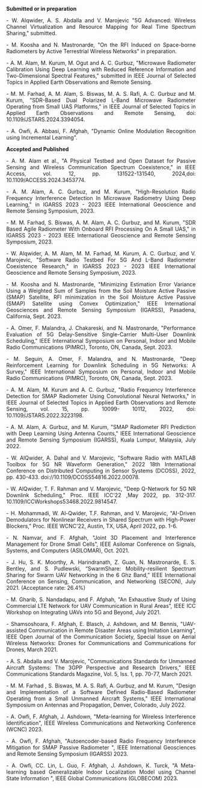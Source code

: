 **Submitted or in preparation**
<p align="justify"> 
- W. Alqwider, A. S. Abdalla and V. Marojevic "5G Advanced: Wireless Channel Virtualization and Resource Mapping for Real Time Spectrum Sharing," submitted.
 </p>
  <p align="justify"> 
- M. Koosha and N. Mastronarde, "On the RFI Induced on Space-borne Radiometers by Active Terrestrial Wireless Networks" in preparation.
</p>
<p align="justify">
- A. M. Alam, M. Kurum, M. Ogut and A. C. Gurbuz, "Microwave Radiometer Calibration Using Deep Learning with Reduced Reference Information and Two-Dimensional Spectral Features," submitted in IEEE Journal of Selected Topics in Applied Earth Observations and Remote Sensing.
</p>
<p align="justify"> 
- M. M. Farhad, A. M. Alam, S. Biswas, M. A. S. Rafi, A. C. Gurbuz and M. Kurum, "SDR-Based Dual Polarized L-Band Microwave Radiometer Operating from Small UAS Platforms," in IEEE Journal of Selected Topics in Applied Earth Observations and Remote Sensing, doi: 10.1109/JSTARS.2024.3394054. 
</p>
<p align="justify"> 
- A. Owfi, A. Abbasi, F. Afghah, "Dynamic Online Modulation Recognition using Incremental Learning".
</p>

**Accepted and Published**
<p align="justify"> 
- A. M. Alam et al., "A Physical Testbed and Open Dataset for Passive Sensing and Wireless Communication Spectrum Coexistence," in IEEE Access, vol. 12, pp. 131522-131540, 2024,doi: 10.1109/ACCESS.2024.3453774.
</p>
<p align="justify"> 
- A. M. Alam, A. C. Gurbuz, and M. Kurum, "High-Resolution Radio Frequency Interference Detection In Microwave Radiometry Using Deep Learning," in IGARSS 2023 - 2023 IEEE International Geoscience and Remote Sensing Symposium, 2023. 
</p>
<p align="justify"> 
- M. M. Farhad, S. Biswas, A. M. Alam, A. C. Gurbuz, and M. Kurum, "SDR Based Agile Radiometer With Onboard RFI Processing On  A Small UAS," in IGARSS 2023 - 2023 IEEE International Geoscience and Remote Sensing Symposium, 2023. 
</p>

<p align="justify"> 
- W. Alqwider, A. M. Alam, M. M. Farhad, M. Kurum, A. C. Gurbuz, and V. Marojevic, "Software Radio Testbed For 5G And L-Band Radiometer Coexistence Research," in IGARSS 2023 - 2023 IEEE International Geoscience and Remote Sensing Symposium, 2023.
</p>
<p align="justify"> 
- M. Koosha and N. Mastronarde, "Minimizing Estimation Error Variance Using a Weighted Sum of Samples from the Soil Moisture Active Passive (SMAP) Satellite, RFI minimization in the Soil Moisture Active Passive (SMAP) Satellite using Convex Optimization," IEEE International Geosciences and Remote Sensing Symposium (IGARSS), Pasadena, California, Sept. 2023. 
</p>
<p align="justify"> 
- A. Omer, F. Malandra, J. Chakareski, and N. Mastronarde, "Performance Evaluation of 5G Delay-Sensitive Single-Carrier Multi-User Downlink Scheduling,"  IEEE  International Symposium on Personal, Indoor and Mobile Radio Communications (PIMRC), Toronto, ON, Canada, Sept. 2023.
</p>
<p align="justify"> 
- M. Seguin, A. Omer, F. Malandra, and N. Mastronarde, "Deep Reinforcement Learning for Downlink Scheduling in 5G Networks: A Survey," IEEE  International Symposium on Personal, Indoor and Mobile Radio Communications (PIMRC), Toronto, ON, Canada, 
 Sept. 2023. 
</p>
<p align="justify"> 
- A. M. Alam, M. Kurum and A. C. Gurbuz, "Radio Frequency Interference Detection for SMAP Radiometer Using Convolutional Neural Networks," in IEEE Journal of Selected Topics in Applied Earth Observations and Remote Sensing, vol. 15, pp. 10099- 10112, 2022, doi: 10.1109/JSTARS.2022.3223198.
</p>
<p align="justify"> 
- A. M. Alam, A. Gurbuz, and M. Kurum, "SMAP Radiometer RFI Prediction with Deep Learning Using Antenna Counts," IEEE International Geoscience and Remote Sensing Symposium (IGARSS), Kuala Lumpur, Malaysia, July 2022.
</p>
<p align="justify"> 
- W. AlQwider, A. Dahal and V. Marojevic, "Software Radio with MATLAB Toolbox for 5G NR Waveform Generation," 2022 18th International Conference on Distributed Computing in Sensor Systems (DCOSS), 2022, pp. 430-433. doi://10.1109/DCOSS54816.2022.00078.
</p>
<p align="justify"> 
- W. AlQwider, T. F. Rahman and V. Marojevic, "Deep Q-Network for 5G NR Downlink Scheduling," Proc. IEEE ICC'22 ,May 2022, pp. 312-317. 10.1109/ICCWorkshops53468.2022.9814547. 
</p>
<p align="justify"> 
- H. Mohammadi, W. Al-Qwider, T.F. Rahman, and V. Marojevic, "AI-Driven Demodulators for Nonlinear Receivers in Shared Spectrum with High-Power Blockers," Proc. IEEE WCNC'22, Austin, TX, USA, April 2022, pp. 1-6. 
</p>
<p align="justify"> 
- N. Namvar, and F. Afghah,  "Joint 3D Placement and Interference Management for Drone Small Cells”, IEEE Asilomar Conference on Signals, Systems, and Computers (ASILOMAR), Oct. 2021. 
</p>
<p align="justify"> 
- J. Hu, S. K. Moorthy, A. Harindranath, Z. Guan, N. Mastronarde, E. S. Bentley, and S. Pudlewski, “SwarmShare: Mobility-resilient Spectrum Sharing for Swarm UAV Networking in the 6 Ghz Band,” IEEE International Conference on Sensing, Communication, and Networking (SECON), July 2021. (Acceptance rate: 26.4%)
</p>
<p align="justify"> 
- M. Gharib, S. Nandadapu, and F. Afghah, "An Exhaustive Study of Using Commercial LTE Network for UAV Communication in Rural Areas”, IEEE ICC Workshop on Integrating UAVs into 5G and Beyond, July 2021.
</p>
<p align="justify"> 
- Shamsoshoara, F. Afghah, E. Blasch, J. Ashdown, and M. Bennis, "UAV-assisted Communication in Remote Disaster Areas using  Imitation Learning”, IEEE Open Journal of the Communication Society, Special Issue on Aerial Wireless Networks: Drones for 
 Communications and Communications for Drones, March 2021.
</p>
<p align="justify"> 
- A. S. Abdalla and V. Marojevic, "Communications Standards for Unmanned Aircraft Systems: The 3GPP Perspective and Research Drivers," IEEE Communications Standards Magazine, Vol. 5, Iss. 1, pp. 70-77, March 2021.
</p>
<p align="justify"> 
- M. M. Farhad , S. Biswas, M. A. S. Rafi, A. Gurbuz, and M. Kurum, "Design and Implementation of a Software Defined Radio-Based Radiometer Operating from a Small Unmanned Aircraft Systems," IEEE International Symposium on Antennas and Propagation, Denver, Colorado, July 2022. 
</p>
<p align="justify"> 
- A. Owfi, F. Afghah, J. Ashdown, "Meta-learning for Wireless Interference Identification", IEEE Wireless Communications and Networking Conference (WCNC) 2023.
</p>

<p align="justify"> 
- A. Owfi, F. Afghah, "Autoencoder-based Radio Frequency Interference Mitigation for SMAP Passive Radiometer ", IEEE International Geosciences and Remote Sensing Symposium (IGARSS)  2023.
</p>
<p align="justify"> 
- A. Owfi, CC. Lin, L. Guo, F. Afghah, J. Ashdown, K. Turck, "A Meta-learning based Generalizable Indoor Localization Model using Channel State Information ", IEEE Global Communications (GLOBECOM) 2023.
  </p>

